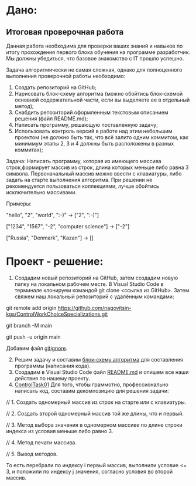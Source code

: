 # Дано:
## Итоговая проверочная работа
Данная работа необходима для проверки ваших знаний и навыков по итогу прохождения первого блока обучения на программе разработчик. Мы должны убедиться, что базовое знакомство с IT прошло успешно.

Задача алгоритмически не самая сложная, однако для полноценного выполнения проверочной работы необходимо:

1. Создать репозиторий на GitHub;
2. Нарисовать блок-схему алгоритма (можно обойтись блок-схемой основной содержательной части, если вы выделяете ее в отдельный метод);
3. Снабдить репозиторий оформленным текстовым описанием решения (файл README.md);
4. Написать программу, решающую поставленную задачу;
5. Использовать контроль версий в работе над этим небольшим проектом (не должно быть так, что всё залито одним коммитом, как миниммум этапы 2, 3 и 4 должны быть расположены в разных коммитах);

Задача: Написать программу, которая из имеющего массива строк,формирует массив из строк, длина которых меньше либо равна 3 символа. Первоначальный массив можно ввести с клавиатуры, либо задать на старте выполнения алгоритма. При решении не рекомендуется пользоваться коллекциями, лучше обойтись исключительно массивами.

Примеры:

"hello", "2", "world", ":-)" -> ["2", ":-)"]

["1234", "1567", "-2", "computer science"] -> ["-2"]

["Russia", "Denmark", "Kazan"] -> []

# Проект - решение:

1. Создадим новый репозиторий на GitHub, затем создадим новую папку на локальном рабочем месте. В Visual Studio Code в терминале клонируем командой git clone <ссылка из GitHub>. Затем свяжем наш локальный репозиторий с удалённым командами:

git remote add origin <https://github.com/nagovitsin-kgs/ControlWorkChoiceSpecializations.git>

git branch -M main

git push -u origin main

Добавим файл [gitignore](.gitignore).

2. Решим задачу и составим [блок-схему алгоритма](ControlTask01/01diagram.drawio.png) для составления программы (написания кода).
3. Создадим в Visual Studio Code файл [README.md](README.md) и опишем все наши действия по нашему проекту.
4. [ControlTask01](ControlTask01/Program.cs) Для того, чтобы граммотно, профессионально написать код, составим декомпозицию для решения задачи:

// 1. Создать одномерный массив из строк на старте или с клавиатуры.

// 2. Создать второй одномерный массив той же длины, что и первый.

// 3. Метод выбора значения в одномерном массиве по длине строки индекса из условия меньше либо равно 3.

// 4. Метод печати массива.

// 5. Вывод методов.

То есть перебрали по индексу i первый массив, выполнили условие <= 3, и положили по индексу j значения, согласно условия во второй массив.

